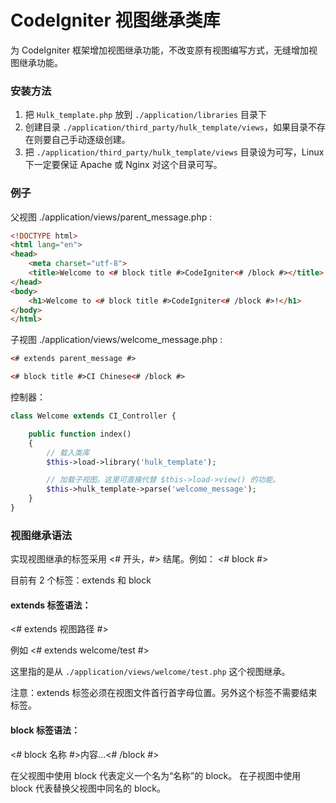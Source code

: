 CodeIgniter 视图继承类库
=============

 为 CodeIgniter 框架增加视图继承功能，不改变原有视图编写方式，无缝增加视图继承功能。

### 安装方法

1. 把 `Hulk_template.php` 放到 `./application/libraries` 目录下
2. 创建目录 `./application/third_party/hulk_template/views`，如果目录不存在则要自己手动逐级创建。
3. 把 `./application/third_party/hulk_template/views` 目录设为可写，Linux 下一定要保证 Apache 或 Nginx 对这个目录可写。

### 例子

父视图 ./application/views/parent_message.php :

```html
<!DOCTYPE html>
<html lang="en">
<head>
    <meta charset="utf-8">
    <title>Welcome to <# block title #>CodeIgniter<# /block #></title>
</head>
<body>
    <h1>Welcome to <# block title #>CodeIgniter<# /block #>!</h1>
</body>
</html>
```

子视图 ./application/views/welcome_message.php :

```html
<# extends parent_message #>

<# block title #>CI Chinese<# /block #>
```

控制器：

```php
class Welcome extends CI_Controller {

    public function index()
    {
        // 载入类库
        $this->load->library('hulk_template');

        // 加载子视图。这里可直接代替 $this->load->view() 的功能。
        $this->hulk_template->parse('welcome_message');
    }
}
```

### 视图继承语法

实现视图继承的标签采用 <# 开头，#> 结尾。例如： <# block #>

目前有 2 个标签：extends 和 block

#### extends 标签语法：

<# extends 视图路径 #>

例如 <# extends welcome/test #>

这里指的是从 `./application/views/welcome/test.php` 这个视图继承。

注意：extends 标签必须在视图文件首行首字母位置。另外这个标签不需要结束标签。

#### block 标签语法：

<# block 名称 #>内容...<# /block #>

在父视图中使用 block 代表定义一个名为“名称”的 block。
在子视图中使用 block 代表替换父视图中同名的 block。